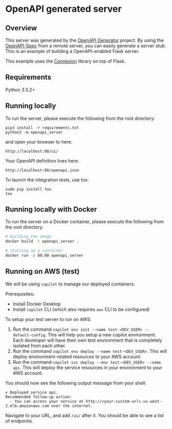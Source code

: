 # OpenAPI generated server

## Overview
This server was generated by the [OpenAPI Generator](https://openapi-generator.tech) project. By using the
[OpenAPI-Spec](https://openapis.org) from a remote server, you can easily generate a server stub.  This
is an example of building a OpenAPI-enabled Flask server.

This example uses the [Connexion](https://github.com/zalando/connexion) library on top of Flask.

## Requirements
Python 3.5.2+

## Running locally
To run the server, please execute the following from the root directory:

```
pip3 install -r requirements.txt
python3 -m openapi_server
```

and open your browser to here:

```
http://localhost:80/ui/
```

Your OpenAPI definition lives here:

```
http://localhost:80/openapi.json
```

To launch the integration tests, use tox:
```
sudo pip install tox
tox
```

## Running locally with Docker

To run the server on a Docker container, please execute the following from the root directory:

```bash
# building the image
docker build -t openapi_server .

# starting up a container
docker run -p 80:80 openapi_server
```

## Running on AWS (test)

We will be using `copilot` to manage our deployed containers.

Prerequisites:
* Install Docker Desktop
* Install `copilot` CLI (which also requires `aws` CLI to be configured)

To setup your test server to run on AWS:
1. Run the command `copilot env init --name test-<DEV_USER> --default-config`. This will help you setup a new copilot environment. Each developer will have their own test environment that is completely isolated from each other.
1. Run the command `copilot env deploy --name test-<DEV_USER>`. This will deploy environment-related resources to your AWS account.
1. Run the command `copilot svc deploy --env test-<DEV_USER> --name api`. This will deploy the service resources in your environment to your AWS account.

You should now see the following output message from your shell:
```
✔ Deployed service api.
Recommended follow-up action:
  - You can access your service at http://<your-custom-url>.us-west-2.elb.amazonaws.com over the internet.
```
Navigate to your URL, and add `/ui/` after it. You should be able to see a list of endpoints.
